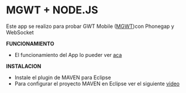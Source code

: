 MGWT + NODE.JS
==
Este app se realizo para probar GWT Mobile ([MGWT](http://www.m-gwt.com/))con Phonegap y WebSocket

**FUNCIONAMIENTO**

* El funcionamiento del App lo pueder ver [aca](http://youtu.be/BdNQWkDlvmA) 

**INSTALACION**

* Instale el plugin de MAVEN para Eclipse
* Para configurar el proyecto MAVEN en Eclipse ver el siguiente [video](http://www.youtube.com/watch?v=Nb4n6TnonLU)
